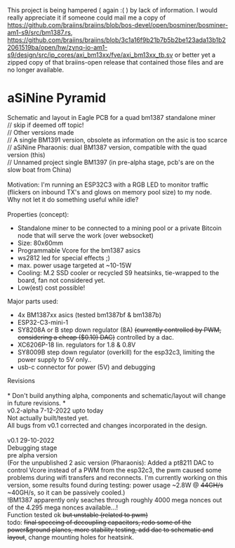 This project is being hampered ( again :( ) by lack of information. I would really appreciate it if someone could mail me a copy of https://github.com/braiins/braiins/blob/bos-devel/open/bosminer/bosminer-am1-s9/src/bm1387.rs, https://github.com/braiins/braiins/blob/3c1a16f9b21b7b5b2be123ada13b1b22061519ba/open/hw/zynq-io-am1-s9/design/src/ip_cores/axi_bm13xx/fve/axi_bm13xx_tb.sv or better yet a zipped copy of that braiins-open release that contained those files and are no longer available.


# aSiNine Pyramid<br>
Schematic and layout in Eagle PCB for a quad bm1387 standalone miner<br>
// skip if deemed off topic!<br>
// Other versions made<br>
// A single BM1391 version, obsolete as information on the asic is too scarce<br>
// aSiNine Pharaonis: dual BM1387 version, compatible with the quad version (this)<br>
// Unnamed project single BM1397 (in pre-alpha stage, pcb's are on the slow boat from China)<br>
<br>
Motivation:
I'm running an ESP32C3 with a RGB LED to monitor traffic (flickers on inbound TX's and glows on memory pool size) to my node.<br>
Why not let it do something useful while idle?<br>
<br>
Properties (concept):
- Standalone miner to be connected to a mining pool or a private Bitcoin node that will serve the work (over websocket)
- Size: 80x60mm
- Programmable Vcore for the bm1387 asics
- ws2812 led for special effects ;)
- max. power usage targeted at ~10-15W
- Cooling: M.2 SSD cooler or recycled S9 heatsinks, tie-wrapped to the board, fan not considered yet.
- Low(est) cost possible!

Major parts used:
- 4x BM1387xx asics (tested bm1387bf & bm1387b)
- ESP32-C3-mini-1
- SY8208A or B step down regulator (8A) <s>(currently controlled by PWM, considering a cheap ($0.10) DAC)</s> controlled by a dac.
- XC6206P-18 lin. regulators for 1.8 & 0.8V
- SY8009B step down regulator (overkill) for the esp32c3, limiting the power supply to 5V only..
- usb-c connector for power (5V) and debugging

Revisions<br>
<br>* Don't build anything alpha, components and schematic/layout will change in future revisions. *<br>
v0.2-alpha 7-12-2022 upto today<br> Not actually built/tested yet.<br>
All bugs from v0.1 corrected and changes incorporated in the design.<br>
<br>
v0.1 29-10-2022<br> Debugging stage<br>
pre alpha version<br>
(For the unpublished 2 asic version (Pharaonis): Added a pt8211 DAC to control Vcore instead of a PWM from the esp32c3, the pwm caused some problems during wifi transfers and reconnects. I'm currently working on this version, some results found during testing: power usage ~2.8W @ <s>44GH/s</s> ~40GH/s, so it can be passively cooled.)<br>
!BM1387 apparently only seaches through roughly 4000 mega nonces out of the 4.295 mega nonces available...!<br>
Function tested ok <s>but unstable (related to pwm)</s><br>
todo: <s>final speccing of decoupling capacitors, redo some of the power&ground planes, more stability testing, add dac to schematic and layout</s>, change mounting holes for heatsink.<br>
